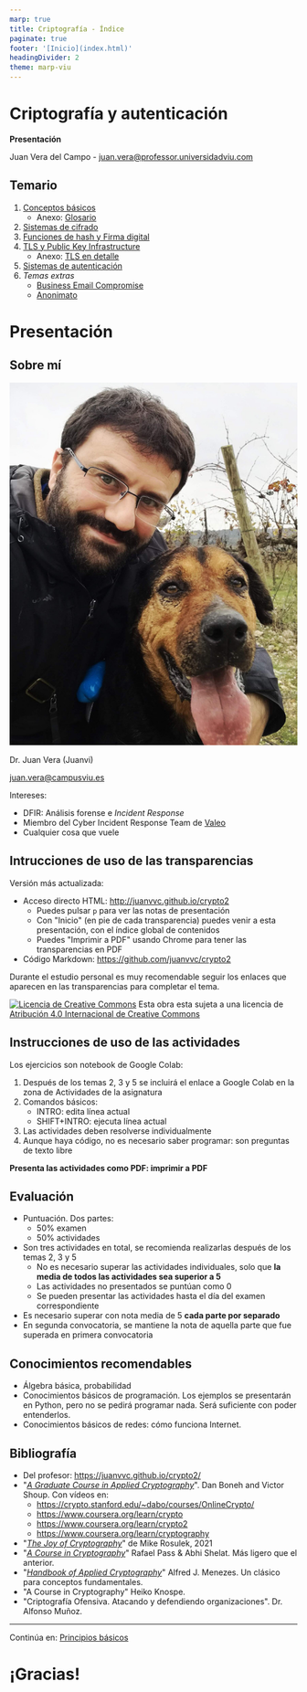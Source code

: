 ```yaml
---
marp: true
title: Criptografía - Índice
paginate: true
footer: '[Inicio](index.html)'
headingDivider: 2
theme: marp-viu
---
```


<style>
    /* You can add custom style here. VSCode supports this.
    Other editor might need these custom code in
    the YAML header: section: | */
</style>

# Criptografía y autenticación
<!-- _class: first-slide -->

**Presentación**

Juan Vera del Campo - <juan.vera@professor.universidadviu.com>


## Temario
<!-- _class: cool-list smaller-font -->

1. [Conceptos básicos](01-conceptos.html)
    - Anexo: [Glosario](A1-glosario.html)
1. [Sistemas de cifrado](02-cifrado.html)
1. [Funciones de hash y Firma digital](03-hashes.html)
1. [TLS y Public Key Infrastructure](04-pki.html)
    - Anexo: [TLS en detalle](A2-protocolos.html)
1. [Sistemas de autenticación](05-autenticacion.html)
1. *Temas extras*
    - [Business Email Compromise](06-bec.html)
    - [Anonimato](07-anonimato.html)

# Presentación
<!-- _class: lead -->

## Sobre mí

![bg left:45%](images/juanvi.jpg)

Dr. Juan Vera (Juanvi)

juan.vera@campusviu.es

Intereses:

- DFIR: Análisis forense e *Incident Response*
- Miembro del Cyber Incident Response Team de [Valeo](https://es.wikipedia.org/wiki/Valeo)
- Cualquier cosa que vuele

## Intrucciones de uso de las transparencias
<!-- _class: smaller-font -->

Versión más actualizada:

- Acceso directo HTML: <http://juanvvc.github.io/crypto2>
    - Puedes pulsar `p` para ver las notas de presentación
    - Con "Inicio" (en pie de cada transparencia) puedes venir a esta presentación, con el índice global de contenidos
    - Puedes "Imprimir a PDF" usando Chrome para tener las transparencias en PDF
- Código Markdown: <https://github.com/juanvvc/crypto2>

Durante el estudio personal es muy recomendable seguir los enlaces que aparecen en las transparencias para completar el tema.

[![Licencia de Creative Commons](https://i.creativecommons.org/l/by/4.0/88x31.png)](http://creativecommons.org/licenses/by/4.0/) Esta obra esta sujeta a una licencia de [Atribución 4.0 Internacional de Creative Commons](http://creativecommons.org/licenses/by/4.0/)

## Instrucciones de uso de las actividades
<!-- _class: with-warning smaller-font -->

Los ejercicios son notebook de Google Colab:

1. Después de los temas 2, 3 y 5 se incluirá el enlace a Google Colab en la zona de Actividades de la asignatura
1. Comandos básicos:
    - INTRO: edita línea actual
    - SHIFT+INTRO: ejecuta línea actual
1. Las actividades deben resolverse individualmente
1. Aunque haya código, no es necesario saber programar: son preguntas de texto libre

**Presenta las actividades como PDF: imprimir a PDF**

<!-- Las actividades refuerzan el contenido de las clases e incluyen información adicional -->

## Evaluación
<!-- _class: smaller-font -->

- Puntuación. Dos partes:
    - 50% examen
    - 50% actividades
- Son tres actividades en total, se recomienda realizarlas después de los temas 2, 3 y 5
    - No es  necesario superar las actividades individuales, solo que **la media de todos las actividades sea superior a 5**
    - Las actividades no presentados se puntúan como 0
    - Se pueden presentar las actividades hasta el día del examen correspondiente
- Es necesario superar con nota media de 5 **cada parte por separado**
- En segunda convocatoria, se mantiene la nota de aquella parte que fue superada en primera convocatoria

## Conocimientos recomendables

- Álgebra básica, probabilidad
- Conocimientos básicos de programación. Los ejemplos se presentarán en Python, pero no se pedirá programar nada. Será suficiente con poder entenderlos.
- Conocimientos básicos de redes: cómo funciona Internet.

## Bibliografía
<!-- _class: smaller-font -->

- Del profesor: <https://juanvvc.github.io/crypto2/>
- "[*A Graduate Course in Applied Cryptography*](http://toc.cryptobook.us/)".  Dan Boneh   and   Victor Shoup. Con vídeos en:
    - <https://crypto.stanford.edu/~dabo/courses/OnlineCrypto/>
    - https://www.coursera.org/learn/crypto
    - https://www.coursera.org/learn/crypto2
    - https://www.coursera.org/learn/cryptography
- "[*The Joy of Cryptography*](https://joyofcryptography.com/)" de Mike Rosulek, 2021
- "[*A Course in Cryptography*](https://www.cs.cornell.edu/courses/cs4830/2010fa/lecnotes.pdf)" Rafael Pass & Abhi Shelat. Más ligero que el anterior.
- "[*Handbook of Applied Cryptography*](http://cacr.uwaterloo.ca/hac/)" Alfred J. Menezes. Un clásico para conceptos fundamentales.
- "A Course in Cryptography" Heiko Knospe.
- "Criptografía Ofensiva. Atacando y defendiendo organizaciones". Dr. Alfonso Muñoz.

---
<!-- _class: center -->

Continúa en: [Principios básicos](01-conceptos.html)

# ¡Gracias!
<!-- _class: last-slide -->
